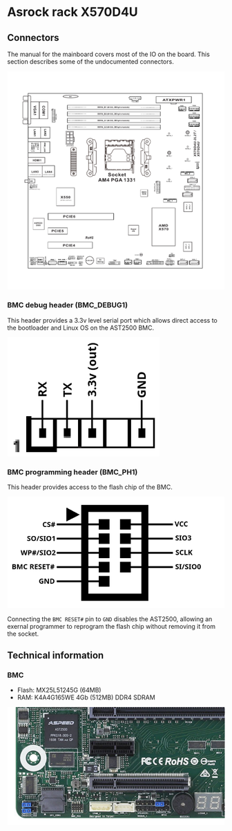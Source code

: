 # Asrock rack X570D4U

## Connectors

The manual for the mainboard covers most of the IO on the board. This section describes some of the undocumented connectors.

![Board](board.png)

### BMC debug header (BMC_DEBUG1)

This header provides a 3.3v level serial port which allows direct access to the bootloader and Linux OS on the AST2500 BMC.

![BMC_DEBUG1](bmc_debug1.png)

### BMC programming header (BMC_PH1)

This header provides access to the flash chip of the BMC.

![BMC_PH1](bmc_ph1.png)

Connecting the `BMC RESET#` pin to `GND` disables the AST2500, allowing an exernal programmer to reprogram the flash chip without removing it from the socket.

## Technical information

### BMC

 - Flash: MX25L51245G (64MB)
 - RAM: K4A4G165WE 4Gb (512MB) DDR4 SDRAM

![BMC](bmc.png)
